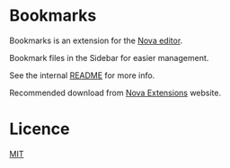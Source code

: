 # Bookmarks

Bookmarks is an extension for the [Nova editor](https://nova.app).

Bookmark files in the Sidebar for easier management.

See the internal [README](/Bookmarks.novaextension/README.md) for more info.

Recommended download from [Nova Extensions](https://extensions.panic.com/extensions/com.gingerbeardman/com.gingerbeardman.Bookmarks/) website.

# Licence

[MIT](/LICENSE)
